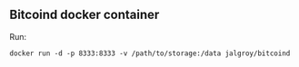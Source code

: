 ## Bitcoind docker container

Run:
```
docker run -d -p 8333:8333 -v /path/to/storage:/data jalgroy/bitcoind
```
